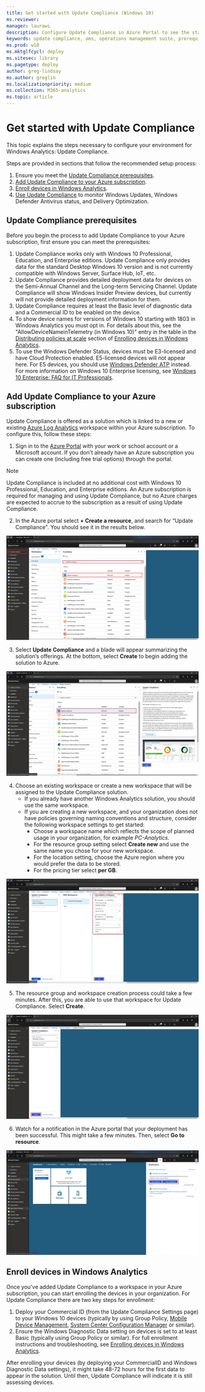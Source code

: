 ```yaml
---
title: Get started with Update Compliance (Windows 10)
ms.reviewer: 
manager: laurawi
description: Configure Update Compliance in Azure Portal to see the status of updates and antimalware protection on devices in your network.
keywords: update compliance, oms, operations management suite, prerequisites, requirements, updates, upgrades, antivirus, antimalware, signature, log analytics, wdav
ms.prod: w10
ms.mktglfcycl: deploy
ms.sitesec: library
ms.pagetype: deploy
author: greg-lindsay
ms.author: greglin
ms.localizationpriority: medium
ms.collection: M365-analytics
ms.topic: article
---
```


# Get started with Update Compliance
This topic explains the steps necessary to configure your environment for Windows Analytics: Update Compliance.

Steps are provided in sections that follow the recommended setup process:

1. Ensure you meet the [Update Compliance prerequisites](#update-compliance-prerequisites).
2. [Add Update Compliance to your Azure subscription](#add-update-compliance-to-your-azure-subscription).
3. [Enroll devices in Windows Analytics](#enroll-devices-in-windows-analytics).
4. [Use Update Compliance](update-compliance-using.md) to monitor Windows Updates, Windows Defender Antivirus status, and Delivery Optimization.

## Update Compliance prerequisites
Before you begin the process to add Update Compliance to your Azure subscription, first ensure you can meet the prerequisites:
1.	Update Compliance works only with Windows 10 Professional, Education, and Enterprise editions. Update Compliance only provides data for the standard Desktop Windows 10 version and is not currently compatible with Windows Server, Surface Hub, IoT, etc. 
2.	Update Compliance provides detailed deployment data for devices on the Semi-Annual Channel and the Long-term Servicing Channel. Update Compliance will show Windows Insider Preview devices, but currently will not provide detailed deployment information for them.
3.	Update Compliance requires at least the Basic level of diagnostic data and a Commercial ID to be enabled on the device. 
4.	To show device names for versions of Windows 10 starting with 1803 in Windows Analytics you must opt in. For details about this, see the "AllowDeviceNameinTelemetry (in Windows 10)" entry in the table in the [Distributing policies at scale](windows-analytics-get-started.md#deploying-windows-analytics-at-scale) section of [Enrolling devices in Windows Analytics](windows-analytics-get-started.md).
5.	To use the Windows Defender Status, devices must be E3-licensed and have Cloud Protection enabled. E5-licensed devices will not appear here. For E5 devices, you should use [Windows Defender ATP](https://docs.microsoft.com/sccm/protect/deploy-use/windows-defender-advanced-threat-protection) instead. For more information on Windows 10 Enterprise licensing, see [Windows 10 Enterprise: FAQ for IT Professionals](https://docs.microsoft.com/windows/deployment/planning/windows-10-enterprise-faq-itpro).

## Add Update Compliance to your Azure subscription
Update Compliance is offered as a solution which is linked to a new or existing [Azure Log Analytics](https://docs.microsoft.com/azure/log-analytics/query-language/get-started-analytics-portal) workspace within your Azure subscription. To configure this, follow these steps:

1.	Sign in to the [Azure Portal](https://portal.azure.com) with your work or school account or a Microsoft account. If you don't already have an Azure subscription you can create one (including free trial options) through the portal.

> [!NOTE]
> Update Compliance is included at no additional cost with Windows 10 Professional, Education, and Enterprise editions. An Azure subscription is required for managing and using Update Compliance, but no Azure charges are expected to accrue to the subscription as a result of using Update Compliance. 

2. In the Azure portal select **+ Create a resource**, and search for “Update Compliance". You should see it in the results below. 

![Update Compliance marketplace search results](images/UC_00_marketplace_search.png)

3. Select **Update Compliance** and a blade will appear summarizing the solution’s offerings. At the bottom, select **Create** to begin adding the solution to Azure.

![Update Compliance solution creation](images/UC_01_marketplace_create.png)

4. Choose an existing workspace or create a new workspace that will be assigned to the Update Compliance solution. 
   - If you already have another Windows Analytics solution, you should use the same workspace. 
   - If you are creating a new workspace, and your organization does not have policies governing naming conventions and structure, consider the following workspace settings to get started:
       - Choose a workspace name which reflects the scope of planned usage in your organization, for example *PC-Analytics*.
       - For the resource group setting select **Create new** and use the same name you chose for your new workspace.
       - For the location setting, choose the Azure region where you would prefer the data to be stored.
       - For the pricing tier select **per GB**.

![Update Compliance workspace creation](images/UC_02_workspace_create.png)

5. The resource group and workspace creation process could take a few minutes. After this, you are able to use that workspace for Update Compliance. Select **Create**.

![Update Compliance workspace selection](images/UC_03_workspace_select.png)

6. Watch for a notification in the Azure portal that your deployment has been successful. This might take a few minutes. Then, select **Go to resource**. 

![Update Compliance deployment successful](images/UC_04_resourcegrp_deployment_successful.png)

## Enroll devices in Windows Analytics
Once you've added Update Compliance to a workspace in your Azure subscription, you can start enrolling the devices in your organization. For Update Compliance there are two key steps for enrollment:
1.	Deploy your Commercial ID (from the Update Compliance Settings page) to your Windows 10 devices (typically by using Group Policy, [Mobile Device Management](https://docs.microsoft.com/windows/client-management/windows-10-mobile-and-mdm), [System Center Configuration Manager](https://docs.microsoft.com/sccm/core/understand/introduction) or similar).
2.	Ensure the Windows Diagnostic Data setting on devices is set to at least Basic (typically using Group Policy or similar). For full enrollment instructions and troubleshooting, see [Enrolling devices in Windows Analytics](windows-analytics-get-started.md).

After enrolling your devices (by deploying your CommercialID and Windows Diagnostic Data settings), it might take 48-72 hours for the first data to appear in the solution. Until then, Update Compliance will indicate it is still assessing devices. 
